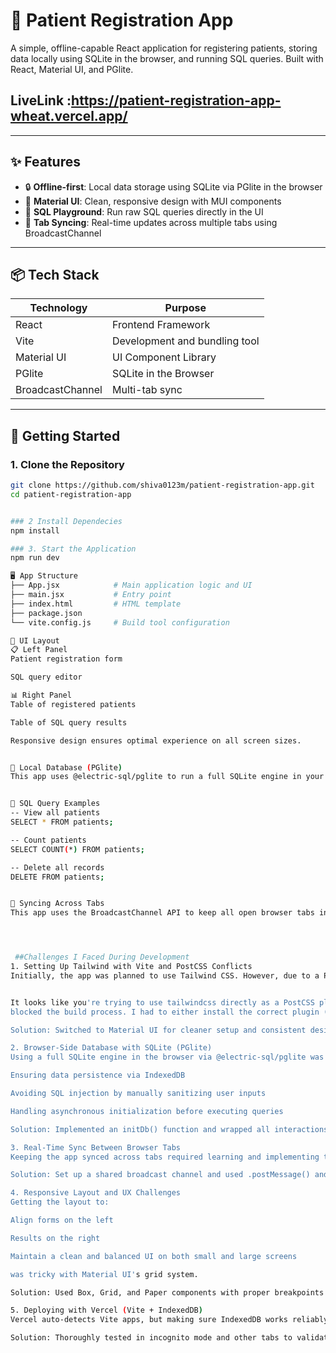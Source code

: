 # 🏥 Patient Registration App

A simple, offline-capable React application for registering patients, storing data locally using SQLite in the browser, and running SQL queries. Built with React, Material UI, and PGlite.
## LiveLink :https://patient-registration-app-wheat.vercel.app/
---

## ✨ Features

- 🔒 **Offline-first**: Local data storage using SQLite via PGlite in the browser
- 💅 **Material UI**: Clean, responsive design with MUI components
- 🧾 **SQL Playground**: Run raw SQL queries directly in the UI
- 🔁 **Tab Syncing**: Real-time updates across multiple tabs using BroadcastChannel

---

## 📦 Tech Stack

| Technology     | Purpose                       |
|----------------|-------------------------------|
| React          | Frontend Framework            |
| Vite           | Development and bundling tool |
| Material UI    | UI Component Library          |
| PGlite         | SQLite in the Browser         |
| BroadcastChannel | Multi-tab sync               |

---

## 🚀 Getting Started

### 1. Clone the Repository

```bash
git clone https://github.com/shiva0123m/patient-registration-app.git
cd patient-registration-app


### 2 Install Dependecies
npm install

### 3. Start the Application
npm run dev

🖥️ App Structure
├── App.jsx            # Main application logic and UI
├── main.jsx           # Entry point
├── index.html         # HTML template
├── package.json
└── vite.config.js     # Build tool configuration

📸 UI Layout
📋 Left Panel
Patient registration form

SQL query editor

📊 Right Panel
Table of registered patients

Table of SQL query results

Responsive design ensures optimal experience on all screen sizes.


💾 Local Database (PGlite)
This app uses @electric-sql/pglite to run a full SQLite engine in your browser. Data is stored persistently via IndexedDB.


🧠 SQL Query Examples
-- View all patients
SELECT * FROM patients;

-- Count patients
SELECT COUNT(*) FROM patients;

-- Delete all records
DELETE FROM patients;


🔁 Syncing Across Tabs
This app uses the BroadcastChannel API to keep all open browser tabs in sync. Registering a patient in one tab will automatically update the list in others.




 ##Challenges I Faced During Development
1. Setting Up Tailwind with Vite and PostCSS Conflicts
Initially, the app was planned to use Tailwind CSS. However, due to a PostCSS compatibility issue (tailwindcss moving its PostCSS plugin), errors like:


It looks like you're trying to use tailwindcss directly as a PostCSS plugin...
blocked the build process. I had to either install the correct plugin (@tailwindcss/postcss) or pivot to a different UI framework.

Solution: Switched to Material UI for cleaner setup and consistent design components.

2. Browser-Side Database with SQLite (PGlite)
Using a full SQLite engine in the browser via @electric-sql/pglite was new and came with several complexities:

Ensuring data persistence via IndexedDB

Avoiding SQL injection by manually sanitizing user inputs

Handling asynchronous initialization before executing queries

Solution: Implemented an initDb() function and wrapped all interactions in try/catch blocks with loading states and validations.

3. Real-Time Sync Between Browser Tabs
Keeping the app synced across tabs required learning and implementing the BroadcastChannel API, which is not widely used and has limitations in some environments.

Solution: Set up a shared broadcast channel and used .postMessage() and .onmessage handlers to update state reactively.

4. Responsive Layout and UX Challenges
Getting the layout to:

Align forms on the left

Results on the right

Maintain a clean and balanced UI on both small and large screens

was tricky with Material UI's grid system.

Solution: Used Box, Grid, and Paper components with proper breakpoints and spacing to create a visually balanced two-column layout.

5. Deploying with Vercel (Vite + IndexedDB)
Vercel auto-detects Vite apps, but making sure IndexedDB works reliably in production (especially with hot reload off) required local testing in a real browser build.

Solution: Thoroughly tested in incognito mode and other tabs to validate offline functionality and tab sync.
